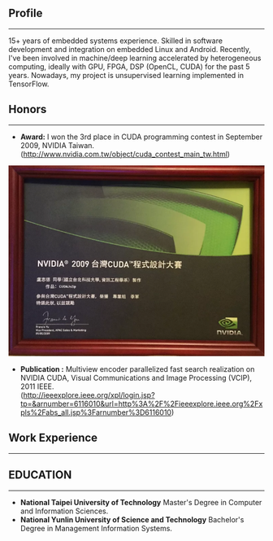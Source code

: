 ## Profile
--------------------
15+ years of embedded systems experience. Skilled in software development and integration on embedded Linux and Android. Recently, I've been involved in machine/deep learning accelerated by heterogeneous computing, ideally with GPU, FPGA, DSP (OpenCL, CUDA) for the past 5 years. Nowadays, my project is unsupervised learning implemented in TensorFlow.

## Honors
--------------------
* **Award:**
I won the 3rd place in CUDA programming contest in September 2009, NVIDIA Taiwan. (http://www.nvidia.com.tw/object/cuda_contest_main_tw.html)

![](https://raw.githubusercontent.com/CT-LU/self.introduction/master/dd96c0_b5e1ff8854d44865b5737d24f141f0ad.webp)

* **Publication :**
Multiview encoder parallelized fast search realization on NVIDIA CUDA, Visual Communications and Image Processing (VCIP), 2011 IEEE.              
(http://ieeexplore.ieee.org/xpl/login.jsp?tp=&arnumber=6116010&url=http%3A%2F%2Fieeexplore.ieee.org%2Fxpls%2Fabs_all.jsp%3Farnumber%3D6116010)

## Work Experience
--------------------

## EDUCATION
--------------------
* **National Taipei University of Technology**
        Master's Degree in Computer and Information Sciences.
* **National Yunlin University of Science and Technology**
       Bachelor's Degree in Management Information Systems.
